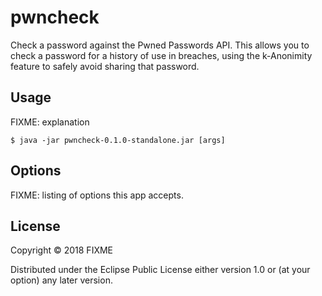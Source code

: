 # pwncheck

Check a password against the Pwned Passwords API. This allows you to check a password for a history of use in breaches, using the k-Anonimity feature to safely avoid sharing that password.

## Usage

FIXME: explanation

    $ java -jar pwncheck-0.1.0-standalone.jar [args]

## Options

FIXME: listing of options this app accepts.

## License

Copyright © 2018 FIXME

Distributed under the Eclipse Public License either version 1.0 or (at
your option) any later version.
